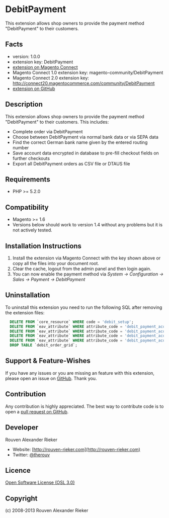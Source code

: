 DebitPayment
=====================
This extension allows shop owners to provide the payment method "DebitPayment" to their customers.

Facts
-----
- version: 1.0.0
- extension key: DebitPayment
- [extension on Magento Connect](http://www.magentocommerce.com/magento-connect/debitpayment.html)
- Magento Connect 1.0 extension key: magento-community/DebitPayment
- Magento Connect 2.0 extension key: http://connect20.magentocommerce.com/community/DebitPayment
- [extension on GitHub](https://github.com/therouv/Magento-DebitPayment)

Description
-----------
This extension allows shop owners to provide the payment method "DebitPayment" to their customers.
This includes:
- Complete order via DebitPayment
- Choose between DebitPayment via normal bank data or via SEPA data
- Find the correct German bank name given by the entered routing number
- Save account data encrypted in database to pre-fill checkout fields on further checkouts
- Export all DebitPayment orders as CSV file or DTAUS file

Requirements
------------
- PHP >= 5.2.0

Compatibility
-------------
- Magento >= 1.6
- Versions below should work to version 1.4 without any problems but it is not actively tested.

Installation Instructions
-------------------------
1. Install the extension via Magento Connect with the key shown above or copy all the files into your document root.
2. Clear the cache, logout from the admin panel and then login again.
3. You can now enable the payment method via *System -> Configuration -> Sales -> Payment -> DebitPayment*

Uninstallation
--------------
To uninstall this extension you need to run the following SQL after removing the extension files:
```sql
  DELETE FROM `core_resource` WHERE code = 'debit_setup';
  DELETE FROM `eav_attribute` WHERE attribute_code = 'debit_payment_acount_update';
  DELETE FROM `eav_attribute` WHERE attribute_code = 'debit_payment_acount_name';
  DELETE FROM `eav_attribute` WHERE attribute_code = 'debit_payment_acount_number';
  DELETE FROM `eav_attribute` WHERE attribute_code = 'debit_payment_acount_blz';
  DROP TABLE `debit_order_grid`;
```

Support & Feature-Wishes
------------------------
If you have any issues or you are missing an feature with this extension, please open an issue on [GitHub](https://github.com/therouv/Magento-DebitPayment/issues). Thank you.

Contribution
------------
Any contribution is highly appreciated. The best way to contribute code is to open a [pull request on GitHub](https://help.github.com/articles/using-pull-requests).

Developer
---------
Rouven Alexander Rieker
- Website: [http://rouven-rieker.com](http://rouven-rieker.com)
- Twitter: [@therouv](https://twitter.com/therouv)

Licence
-------
[Open Software License (OSL 3.0)](http://opensource.org/licenses/osl-3.0.php)

Copyright
---------
(c) 2008-2013 Rouven Alexander Rieker
